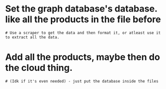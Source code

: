 # Set the graph database's database. like all the products in the file before
    # Use a scraper to get the data and then format it, or atleast use it to extract all the data.

# Add all the products, maybe then do the cloud thing.
    # (Idk if it's even needed) - just put the database inside the files
